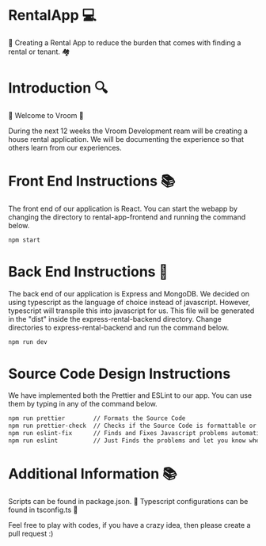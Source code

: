# RentalApp :computer:

:house_with_garden: Creating a Rental App to reduce the burden that comes with finding a rental or tenant. :houses:

# Introduction :mag:

:car: Welcome to Vroom :car:

During the next 12 weeks the Vroom Development ream will be creating a house rental application. We will be documenting the experience so that others learn from our experiences.

# Front End Instructions :books:

The front end of our application is React. You can start the webapp by changing the directory to rental-app-frontend and running the command below.

```sh
npm start
```

# Back End Instructions :open_book:

The back end of our application is Express and MongoDB. We decided on using typescript as the language of choice instead of javascript. However, typescript will transpile this into javascript for us. This file will be generated in the "dist" inside the express-rental-backend directory. Change directories to express-rental-backend and run the command below.

```sh
npm run dev
```

# Source Code Design Instructions

We have implemented both the Prettier and ESLint to our app. You can use them by typing in any of the command below.

```sh
npm run prettier        // Formats the Source Code
npm run prettier-check  // Checks if the Source Code is formattable or not
npm run eslint-fix      // Finds and Fixes Javascript problems automatically
npm run eslint          // Just Finds the problems and let you know where it is from
```

# Additional Information :books:

Scripts can be found in package.json. :closed_book:
Typescript configurations can be found in tsconfig.ts :green_book:

Feel free to play with codes, if you have a crazy idea, then please create a pull request :)
